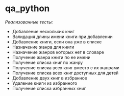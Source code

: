 # qa_python

*Реализованные тесты:*
* Добавление нескольких книг
* Валидация длины имени книги при добавлении
* Добавление книги, если она уже в списке
* Назначение жанра для книги
* Назначение жанров которых нет в словаре
* Получение жанра книги по ее имени
* Получение списка книг по жанру
* Получение списка всех книг вместо с их жанрами
* Получение списка всех книг доступных для детей
* Добавление двух книг в избранное
* Удаление книги из избранного
* Получение списка избранных книг 

